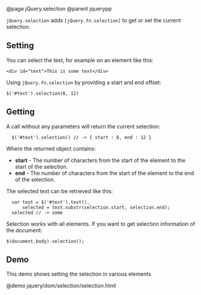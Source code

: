 @page jQuery.selection
@parent jquerypp

`jQuery.selection` adds `[jQuery.fn.selection]` to get or set the current selection.

## Setting

You can select the text, for example on an element like this:

    <div id="text">This is some text</div>

Using `jQuery.fn.selection` by providing a start and end offset:

  	$('#text').selection(8, 12)

## Getting

A call without any parameters will return the current selection:
 
	  $('#text').selection() // -> { start : 8, end : 12 }

Where the returned object contains:

- __start__ - The number of characters from the start of the element to the start of the selection.
- __end__ - The number of characters from the start of the element to the end of the selection.

The selected text can be retrieved like this:

	  var text = $('#text').text(),
	      selected = text.substr(selection.start, selection.end);
	  selected // -> some

Selection works with all elements. If you want to get selection information of the document:
 
    $(document.body).selection();
     
## Demo
 
This demo shows setting the selection in various elements
 
@demo jquery/dom/selection/selection.html